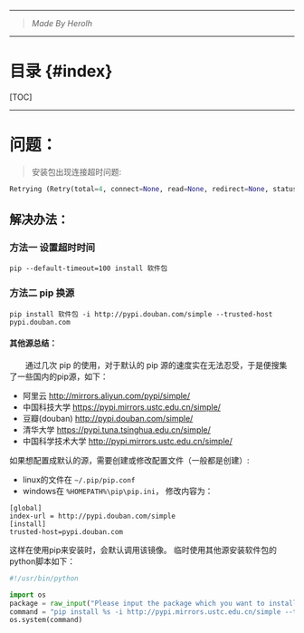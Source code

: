 ----------------------------------------------
> *Made By Herolh*
----------------------------------------------

# 目录 {#index}
[TOC]











--------------------------------------------

# 问题：

> 安装包出现连接超时问题:
```python
Retrying (Retry(total=4, connect=None, read=None, redirect=None, status=None)) after connection broken by 'ConnectTimeoutError
```


## 解决办法：

### 方法一 设置超时时间

```shell
pip --default-timeout=100 install 软件包
```





### 方法二 pip 换源

```
pip install 软件包 -i http://pypi.douban.com/simple --trusted-host pypi.douban.com
```

#### 其他源总结：

&emsp;&emsp;通过几次 pip 的使用，对于默认的 pip 源的速度实在无法忍受，于是便搜集了一些国内的pip源，如下：

- 阿里云 <http://mirrors.aliyun.com/pypi/simple/>
- 中国科技大学 [https://pypi.mirrors.ustc.edu.cn/simple/ ](https://pypi.mirrors.ustc.edu.cn/simple/%20)
- 豆瓣(douban) <http://pypi.douban.com/simple/> 
- 清华大学 <https://pypi.tuna.tsinghua.edu.cn/simple/>
- 中国科学技术大学 <http://pypi.mirrors.ustc.edu.cn/simple/>



如果想配置成默认的源，需要创建或修改配置文件（一般都是创建）:
- linux的文件在 `~/.pip/pip.conf`
- windows在 `%HOMEPATH%\pip\pip.ini`，
修改内容为：  
```shell
[global]
index-url = http://pypi.douban.com/simple
[install]
trusted-host=pypi.douban.com
```


这样在使用pip来安装时，会默认调用该镜像。
临时使用其他源安装软件包的python脚本如下：
```python
#!/usr/bin/python

import os
package = raw_input("Please input the package which you want to install!\n")
command = "pip install %s -i http://pypi.mirrors.ustc.edu.cn/simple --trusted-host pypi.mirrors.ustc.edu.cn" % package
os.system(command)
```